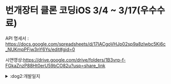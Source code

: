 #  번개장터 클론 코딩iOS 3/4 ~ 3/17(우수수료)

API 명세서 : https://docs.google.com/spreadsheets/d/17IACgoVHJp02sp9a8zlwbc5Ki6c_NUKmpPFjw3nY6Ys/edit#gid=0

시연영상:https://drive.google.com/drive/folders/1B3vrp-f-FGkaZnzP88Ht0erU59bCO82u?usp=share_link


<details>
<summary>:dog2:개발일지
</summary>
<div markdown="1">
<details>
<summary>3월4일(토)</summary>
<div markdown="1">

최종목표: 로그인 UI 및 소셜로그인 구현
![ezgif com-video-to-gif](https://user-images.githubusercontent.com/114370871/222918085-cdfaa776-a388-4d90-b55a-41f575703f7e.gif)

:sunglasses:완료
  -소셜로그인(네이버,애플,카카오)
  -UI 구현 완료

:rage:미구현 목표
 - 없음!
 
 느낀점: 조금 더 속도르 높여야겠다는 생각이 들었다. ㅜㅡㅜ 수료까지 화이팅
</div>
</details>

<details>
<summary>3월5일(일)</summary>
<div markdown="1">

최종목표: 홈화면 UI 구현
https://user-images.githubusercontent.com/114370871/222976257-1ae6de9c-a591-4102-93d7-3c7a6abd8c22.mov

:sunglasses:완료
  -로그인 UI 이미지 및 소셜로그인 제외 UI 구현완료
  -홈화면 배너 카테고리 및 광고배너, 기능(자동 돌아감, 숫자인디게이터) 완료

:rage:미구현 목표
 - 홈화면 메뉴 카테고리 페이지 구현...
 -아이템 UI 미완성..
 
 느낀점: 하루를 시작하기저 미리 할 것을 생각해보고 설계서를 간단하게 그리고 시작해야 할 것 같다. 바보같이 이미 많이 나간 상황에서 스크롤뷰 오토레이아웃을 넣지 않고 그냥 해버린 바람에 다시 쌓아올리는 바보 같은 짓을 했다....
</div>
</details>


<details>
<summary>3월6일(월)</summary>
<div markdown="1">
![스크린샷 2023-03-06 오후 11 58 30](https://user-images.githubusercontent.com/114370871/223147066-4c309d74-2c89-41aa-b08a-347c5c5f1ff9.png)
![스크린샷 2023-03-06 오후 11 58 45](https://user-images.githubusercontent.com/114370871/223147126-fcc423e9-7278-4e7b-9209-6bfa1ae91539.png)


최종목표: 카테고리 메뉴 페이지 구현 완료 및 검색창 UI 극 일부분 구현

:sunglasses:완료
  -카테고리 페이지 구현

:rage:미구현 목표
 - 홈화면 세부 구현 
 - 검색페이지 구현...
 
 느낀점: 학교생활고 병행을 해야해서 힘들지만, 앞으로 열심히 해야겠다는 생각이 든다... 할 수 없을 것 같지만, 끝까지 포기하지 않고 최선을 다해야겠다.
</div>
</details>

<details>
<summary>3월7일(화)</summary>
<div markdown="1">
![스크린샷 2023-03-08 오전 3 23 48](https://user-images.githubusercontent.com/114370871/223515020-d262029b-91fc-43be-97da-20f7b8c83c6d.png)
![스크린샷 2023-03-08 오전 3 21 14](https://user-images.githubusercontent.com/114370871/223515046-16907128-375c-4767-9e94-247f782dc1d5.png)


최종목표: 검색화면 완료 및 상품상세페이지

:sunglasses:완료
  -검색페이지 완료
  -상품등록 UI 80%?

:rage:미구현 목표
 - 상품상세페이지 
 - 상품등록 UI 세부사하 데이터 전달등
 
 느낀점: 상당히 불안했었는데.. 1차 피드백을 받고 다시 한버 동기부여가 되었다. 이제 목표는 수료가아닌, 우수수료로 한 단계 나아가야겠다.
</div>
</details>

<details>
<summary>3월8일(수)</summary>
<div markdown="1">


최종목표: 검색화면 완료 및 상품상세페이지

:sunglasses:완료
  -검색페이지 하위 UI 완료

:rage:미구현 목표
 - 상품상세페이지 
 - 상품등록 UI 세부사하 데이터 전달등
 
 느낀점: 학교생활과 병행이 힘들지만, 끝까지 최선을 다해야한다. 하루 만에 우수수료는 포기일수도..?ㅎ
</div>
</details>

<details>
<summary>3월9일(목)</summary>
<div markdown="1">


최종목표: 등록화면 완료 및 상품상세페이지

:sunglasses:완료
  -등록화면100%구현완료!!
  ![스크린샷 2023-03-10 오전 1 02 00](https://user-images.githubusercontent.com/114370871/224223615-a37feb8b-7fda-40d4-849b-6481848f74ee.png)


:rage:미구현 목표
 - 상품상세페이지 
 
 느낀점: 큰 페이지 하나만드는데에 이틀을 쏟으니.. 상당한 힘이 빠진다. 허나 화이팅!! 수료 할 수 있겠지...?
</div>
</details>

<details>
<summary>3월10일(금)</summary>
<div markdown="1">


최종목표: 등록화면 완료 및 상품상세페이지

:sunglasses:완료
  -메인 화면 상품리스트 API완료!
![스크린샷 2023-03-12 오전 1 01 06](https://user-images.githubusercontent.com/114370871/224494646-4efd9837-1275-4f15-a1ad-dff4f8fa76be.png)


:rage:미구현 목표
 - 결제페이지UI 
 
 느낀점: 오늘 처음 서버분들과 합을 맞추어 API를 연동 했다. 약간 두려웠지만 막상하니 별거없구만!
</div>
</details>

<details>
<summary>3월11일(토)</summary>
<div markdown="1">


최종목표: 등록화면 완료 및 상품상세페이지

:sunglasses:완료
  -결제페이지 하위 UI 및 모든 UI완료
![스크린샷 2023-03-12 오전 1 01 55](https://user-images.githubusercontent.com/114370871/224494676-30ede12c-2b6f-415c-8d6c-8757608dadd1.png)


:rage:미구현 목표
 - 없음 
 
 느낀점: 하다보니 12시가 넘어간걸 모르고 진행했다... 이제 커밋을 미리 한번해놓아야겠다.. 내 감점...
</div>
</details>

<details>
<summary>3월12일(일)</summary>
<div markdown="1">


최종목표: 디테일 상품 UI 완료 및 마이페이지 작업 및 API연동

:sunglasses:완료
  -디테이 상품 UI80%완 및 홈페이지 상품리스트 API작업완료


:rage:미구현 목표
 - 마이페이지.... 
 
 느낀점: 드디어 서버분께서 API를 올려주셧다 흐어엉 처음연결 감회가 새롭다 가야할길이...태산...
</div>

</details>

<details>
<summary>3월13일(월)</summary>
<div markdown="1">


최종목표: 디테일 상품 UI 완료 및 API연동

:sunglasses:완료
  -디테이 상품 UI8%완 


:rage:미구현 목표
 - API연동...
 
 느낀점: 흐어어어엉... 서버분들이 서버르 꺼두시고 주무시는 바람에 작업을 못했다... 시차가 안맞다니..
</div>
</details>
<details>
<summary>3월14일(화)</summary>
<div markdown="1">


최종목표: 마이페이지 UI 및 API 연동

:sunglasses:완료
  -UI 작업완!


:rage:미구현 목표
 - API연동...
 
 느낀점:2차 피드백에서 UI는 충분하다는 피드백을 받았다... 금요일 까지지만 학교때문에 목욜으 못하니 오늘, 내일 이 한몸 태우리.. API딱대
</div>
</details>

<details>
<summary>3월15일(수)</summary>
<div markdown="1">


최종목표: UI 최적화 및 API 연동

:sunglasses:완료
  -UI 작업완!


:rage:미구현 목표
 - API연동...
 
 느낀점:이제야 어떻게 API르 연동해야하는지 감이 잡힌다. 역시 부딪히면서 배우는게 제일이다. 싶다...ㅋ
</div>
</details>

<details>
<summary>3월16일(목)</summary>
<div markdown="1">


최종목표: UI 최적화 및 API 연동

:sunglasses:완료
  -API 작업


:rage:미구현 목표
 - API연동...
 
 느낀점: 다끝나가는상황에서 이제야 자신감이 붙는다... 학교생활과 병행하니 많이힘들지만, 나름 보람차다 2일정도만 더 있었더라면 모든API르 연동하고 UI르 더 많이 구현 할 수 있었을텐데.. 아쉬움이 남는다! 수료할 수 있겠지?ㅠㅠ 이번 라이징캠프에 참가하면서 처음 스위프트르 다루었는데.. 2달만에 자신감이 붙었다! 아자!
</div>
</details>


</div>
</details>
</details>


